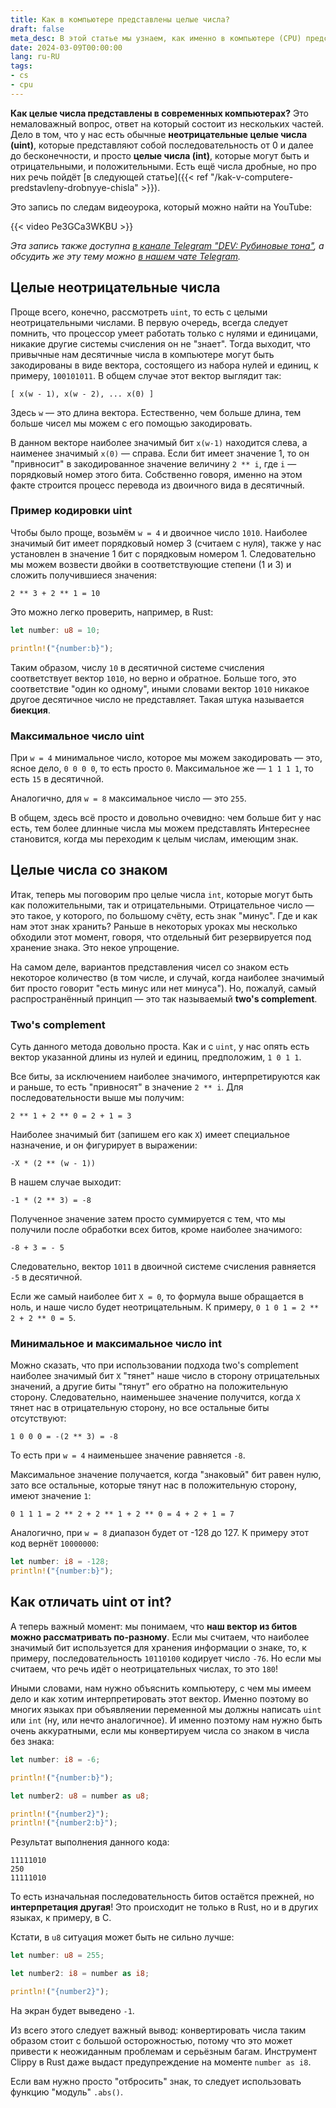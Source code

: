 ```yaml
---
title: Как в компьютере представлены целые числа?
draft: false
meta_desc: В этой статье мы узнаем, как именно в компьютере (CPU) представлены целые числа со знаком и без знака (int и uint).
date: 2024-03-09T00:00:00
lang: ru-RU
tags:
- cs
- cpu
---
```


**Как целые числа представлены в современных компьютерах?** Это немаловажный вопрос, ответ на который состоит из нескольких частей. Дело в том, что у нас есть обычные **неотрицательные целые числа (uint)**, которые представляют собой последовательность от 0 и далее до бесконечности, и просто **целые числа (int)**, которые могут быть и отрицательными, и положительными. Есть ещё числа дробные, но про них речь пойдёт [в следующей статье]({{< ref "/kak-v-computere-predstavleny-drobnyye-chisla" >}}).

Это запись по следам видеоурока, который можно найти на YouTube:

{{< video Pe3GCa3WKBU >}}

*Эта запись также доступна [в канале Telegram "DEV: Рубиновые тона"](https://t.me/dev_in_ruby_colors/966), а обсудить же эту тему можно [в нашем чате Telegram](https://t.me/+MxYT6-01eeA1NTYy).*

## Целые неотрицательные числа

Проще всего, конечно, рассмотреть `uint`, то есть с целыми неотрицательными числами. В первую очередь, всегда следует помнить, что процессор умеет работать только с нулями и единицами, никакие другие системы счисления он не "знает". Тогда выходит, что привычные нам десятичные числа в компьютере могут быть закодированы в виде вектора, состоящего из набора нулей и единиц, к примеру, `100101011`. В общем случае этот вектор выглядит так:

```plain
[ x(w - 1), x(w - 2), ... x(0) ]
```

Здесь `w` &mdash; это длина вектора. Естественно, чем больше длина, тем больше чисел мы можем с его помощью закодировать. 

В данном векторе наиболее значимый бит `x(w-1)` находится слева, а наименее значимый `x(0)` &mdash; справа. Если бит имеет значение 1, то он "привносит" в закодированное значение величину `2 ** i`, где `i` &mdash; порядковый номер этого бита. Собственно говоря, именно на этом факте строится процесс перевода из двоичного вида в десятичный.

### Пример кодировки uint

Чтобы было проще, возьмём `w = 4` и двоичное число `1010`. Наиболее значимый бит имеет порядковый номер 3 (считаем с нуля), также у нас установлен в значение 1 бит с порядковым номером 1. Следовательно мы можем возвести двойки в соответствующие степени (1 и 3) и сложить получившиеся значения:

```plain
2 ** 3 + 2 ** 1 = 10
```

Это можно легко проверить, например, в Rust:

```rust
let number: u8 = 10;

println!("{number:b}");
```

Таким образом, числу `10` в десятичной системе счисления соответствует вектор `1010`, но верно и обратное. Больше того, это соответствие "один ко одному", иными словами вектор `1010` никакое другое десятичное число не представляет. Такая штука называется **биекция**.

### Максимальное число uint

При `w = 4` минимальное число, которое мы можем закодировать &mdash; это, ясное дело, `0 0 0 0`, то есть просто `0`. Максимальное же &mdash; `1 1 1 1`, то есть `15` в десятичной.

Аналогично, для `w = 8` максимальное число &mdash; это `255`.

В общем, здесь всё просто и довольно очевидно: чем больше бит у нас есть, тем более длинные числа мы можем представлять Интереснее становится, когда мы переходим к целым числам, имеющим знак.

## Целые числа со знаком

Итак, теперь мы поговорим про целые числа `int`, которые могут быть как положительными, так и отрицательными. Отрицательное число &mdash; это такое, у которого, по большому счёту, есть знак "минус". Где и как нам этот знак хранить? Раньше в некоторых уроках мы несколько обходили этот момент, говоря, что отдельный бит резервируется под хранение знака. Это некое упрощение.

На самом деле, вариантов представления чисел со знаком есть некоторое количество (в том числе, и случай, когда наиболее значимый бит просто говорит "есть минус или нет минуса"). Но, пожалуй, самый распространённый принцип &mdash; это так называемый **two's complement**.

### Two's complement

Суть данного метода довольно проста. Как и с `uint`, у нас опять есть вектор указанной длины из нулей и единиц, предположим, `1 0 1 1`.

Все биты, за исключением наиболее значимого, интерпретируются как и раньше, то есть "привносят" в значение `2 ** i`. Для последовательности выше мы получим:

```text
2 ** 1 + 2 ** 0 = 2 + 1 = 3
```

Наиболее значимый бит (запишем его как `X`) имеет специальное назначение, и он фигурирует в выражении:

```text
-X * (2 ** (w - 1))
```

В нашем случае выходит:

```text
-1 * (2 ** 3) = -8
```

Полученное значение затем просто суммируется с тем, что мы получили после обработки всех битов, кроме наиболее значимого:

```text
-8 + 3 = - 5
```

Следовательно, вектор `1011` в двоичной системе счисления равняется `-5` в десятичной.

Если же самый наиболее бит `X = 0`, то формула выше обращается в ноль, и наше число будет неотрицательным. К примеру, `0 1 0 1 = 2 ** 2 + 2 ** 0 = 5`.

### Минимальное и максимальное число int

Можно сказать, что при использовании подхода two's complement наиболее значимый бит `X` "тянет" наше число в сторону отрицательных значений, а другие биты "тянут" его обратно на положительную сторону. Следовательно, наименьшее значение получится, когда `X` тянет нас в отрицательную сторону, но все остальные биты отсутствуют:

```text
1 0 0 0 = -(2 ** 3) = -8
```

То есть при `w = 4` наименьшее значение равняется `-8`.

Максимальное значение получается, когда "знаковый" бит равен нулю, зато все остальные, которые тянут нас в положительную сторону, имеют значение `1`:

```text
0 1 1 1 = 2 ** 2 + 2 ** 1 + 2 ** 0 = 4 + 2 + 1 = 7
```

Аналогично, при `w = 8` диапазон будет от -128 до 127. К примеру этот код вернёт `10000000`:

```rust
let number: i8 = -128;
println!("{number:b}");
```

## Как отличать uint от int?

А теперь важный момент: мы понимаем, что **наш вектор из битов можно рассматривать по-разному**. Если мы считаем, что наиболее значимый бит используется для хранения информации о знаке, то, к примеру, последовательность `10110100` кодирует число `-76`. Но если мы считаем, что речь идёт о неотрицательных числах, то это `180`!

Иными словами, нам нужно объяснить компьютеру, с чем мы имеем дело и как хотим интерпретировать этот вектор. Именно поэтому во многих языках при объявляении переменной мы должны написать `uint` или `int` (ну, или нечто аналогичное). И именно поэтому нам нужно быть очень аккуратными, если мы конвертируем числа со знаком в числа без знака:

```rust
let number: i8 = -6;

println!("{number:b}");

let number2: u8 = number as u8;

println!("{number2}");
println!("{number2:b}");
```

Результат выполнения данного кода:

```text
11111010
250
11111010
```

То есть изначальная последовательность битов остаётся прежней, но **интерпретация другая**! Это происходит не только в Rust, но и в других языках, к примеру, в C.

Кстати, в `u8` ситуация может быть не сильно лучше:

```rust
let number: u8 = 255;

let number2: i8 = number as i8;

println!("{number2}");
```

На экран будет выведено `-1`.

Из всего этого следует важный вывод: конвертировать числа таким образом стоит с большой осторожностью, потому что это может привести к неожиданным проблемам и серьёзным багам. Инструмент Clippy в Rust даже выдаст предупреждение на моменте `number as i8`.

Если вам нужно просто "отбросить" знак, то следует использовать функцию "модуль" `.abs()`.